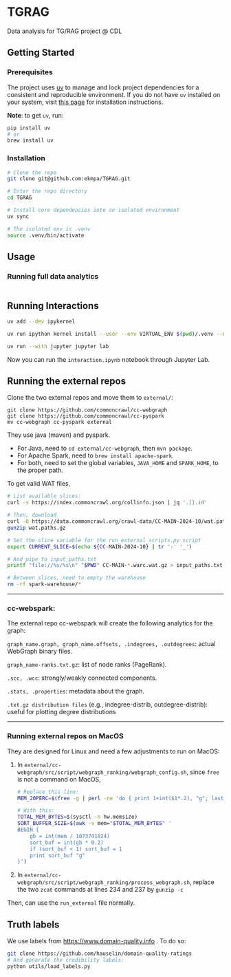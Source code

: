 # TGRAG
Data analysis for TG/RAG project @ CDL 

## Getting Started

### Prerequisites
The project uses [uv](https://docs.astral.sh/uv/) to manage and lock project dependencies for a consistent and reproducible environment. If you do not have `uv` installed on your system, visit [this page](https://docs.astral.sh/uv/getting-started/installation/) for installation instructions.

**Note**: to get `uv`, run: 

```sh
pip install uv
# or 
brew install uv
```

### Installation

```sh
# Clone the repo
git clone git@github.com:ekmpa/TGRAG.git

# Enter the repo directory
cd TGRAG

# Install core dependencies into an isolated environment
uv sync

# The isolated env is .venv
source .venv/bin/activate
```
## Usage

### Running full data analytics
```sh

```


## Running Interactions

```sh
uv add --dev ipykernel
```

```sh
uv run ipython kernel install --user --env VIRTUAL_ENV $(pwd)/.venv --name=TGRAG
```

```sh
uv run --with jupyter jupyter lab
```

Now you can run the ```interaction.ipynb``` notebook through Jupyter Lab.

## Running the external repos 

Clone the two external repos and move them to `external/`: 

```
git clone https://github.com/commoncrawl/cc-webgraph
git clone https://github.com/commoncrawl/cc-pyspark
mv cc-webgraph cc-pyspark external
```

They use java (maven) and pyspark. 
- For Java, need to `cd external/cc-webgraph`, then `mvn package`.
- For Apache Spark, need to `brew install apache-spark`.
- For both, need to set the global variables, `JAVA_HOME` and `SPARK_HOME`, to the proper path. 

To get valid WAT files, 

```sh
# List available slices: 
curl -s https://index.commoncrawl.org/collinfo.json | jq '.[].id'

# Then, download
curl -O https://data.commoncrawl.org/crawl-data/CC-MAIN-2024-10/wat.paths.gz
gunzip wat.paths.gz

# Set the slice variable for the run_external_scripts.py script 
export CURRENT_SLICE=$(echo ${CC-MAIN-2024-10} | tr '-' '_') 

# And pipe to input_paths.txt 
printf "file://%s/%s\n" "$PWD" CC-MAIN-*.warc.wat.gz > input_paths.txt

# Between slices, need to empty the warehouse 
rm -rf spark-warehouse/*              
```

---
### cc-webspark: 

The external repo cc-webspark will create the following analytics for the graph: 

```graph_name.graph, graph_name.offsets, .indegrees, .outdegrees```: actual WebGraph binary files.

```graph_name-ranks.txt.gz```: list of node ranks (PageRank).

```.scc, .wcc```: strongly/weakly connected components.

```.stats, .properties```: metadata about the graph.

```.txt.gz distribution files``` (e.g., indegree-distrib, outdegree-distrib): useful for plotting degree distributions

---

### Running external repos on MacOS

They are designed for Linux and need a few adjustments to run on MacOS: 

1. In `external/cc-webgraph/src/script/webgraph_ranking/webgraph_config.sh`, since `free` is not a command on MacOS, 

    ```sh 
    # Replace this line:
    MEM_20PERC=$(free -g | perl -ne 'do { print 1+int($1*.2), "g"; last } if /(\d+)/') 

    # With this: 
    TOTAL_MEM_BYTES=$(sysctl -n hw.memsize)
    SORT_BUFFER_SIZE=$(awk -v mem="$TOTAL_MEM_BYTES" '
    BEGIN {
        gb = int(mem / 1073741824)
        sort_buf = int(gb * 0.2)
        if (sort_buf < 1) sort_buf = 1
        print sort_buf "g"
    }')
    ```

2. In `external/cc-webgraph/src/script/webgraph_ranking/process_webgraph.sh`, replace the two `zcat` commands at lines 234 and 237 by `gunzip -c`

Then, can use the `run_external` file normally. 

## Truth labels

We use labels from https://www.domain-quality.info . To do so: 

```sh
git clone https://github.com/hauselin/domain-quality-ratings
# And generate the credibility labels:
python utils/load_labels.py
```

